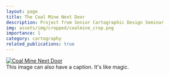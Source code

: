 ```yaml
---
layout: page
title: The Coal Mine Next Door
description: Project from Senior Cartographic Design Seminar
img: assets/img/cropped/coalmine_crop.png
importance: 1
category: cartography
related_publications: true
---
```

<div class="row">
    <div class="col-sm mt-3 mt-md-0">
        <a href="https://raw.githubusercontent.com/azalecki/azalecki.github.io/master/assets/img/original/zalecki_finalpng.png" target="_blank">
            <img src="https://raw.githubusercontent.com/azalecki/azalecki.github.io/master/assets/img/original/zalecki_finalpng.png" alt="Coal Mine Next Door" class="img-fluid rounded z-depth-1" />
        </a>
    </div>
</div>
<div class="caption">
    This image can also have a caption. It's like magic.
</div>




